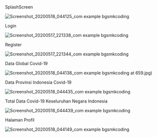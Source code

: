 SplashScreen

![Screenshot_20200518_044125_com example bgsmkcoding](https://user-images.githubusercontent.com/57175382/82160993-8a074b80-98c3-11ea-9708-33eb399dff43.jpg)

Login

![Screenshot_20200517_221338_com example bgsmkcoding](https://user-images.githubusercontent.com/57175382/82160995-8d9ad280-98c3-11ea-884d-992d07de75c9.jpg)

Register

![Screenshot_20200517_221344_com example bgsmkcoding](https://user-images.githubusercontent.com/57175382/82160998-8f649600-98c3-11ea-9bf8-3496db70f5c9.jpg)

Data Global Covid-19

![Screenshot_20200518_044138_com example bgsmkcoding](https://user-images.githubusercontent.com/57175382/82160994-8c69a580-98c3-11ea-8e3b-4b9a946fef9e.jpg)
at 659.jpg)

Data Provinsi Indonesia Covid-19

![Screenshot_20200518_044435_com example bgsmkcoding](https://user-images.githubusercontent.com/57175382/82160999-9095c300-98c3-11ea-99f7-e8c5253295a6.jpg)

Total Data Covid-19 Keseluruhan Negara Indonesia 

![Screenshot_20200518_044439_com example bgsmkcoding](https://user-images.githubusercontent.com/57175382/82161023-adca9180-98c3-11ea-8b50-b7f9faa9faf9.jpg)

Halaman Profil 

![Screenshot_20200518_044149_com example bgsmkcoding](https://user-images.githubusercontent.com/57175382/82161203-f3d42500-98c4-11ea-9b23-8d0e0928a6c9.jpg)

